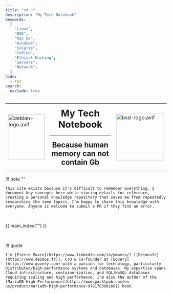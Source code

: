 ```yaml
---
title: "cd ~"
description: "My Tech Notebook"
keywords:
  [
    "Linux",
    "BSD",
    "Mac OS",
    "Windows",
    "Solaris",
    "Coding",
    "Ethical Hacking",
    "Servers",
    "Network",
  ]
hide:
  - toc
search:
  exclude: true
---
```


<div class="center-table">
<table cellspacing="0" cellpadding="5" border="0" style="border-collapse: collapse;">
<tbody><tr>
<td style="border: none;"><img alt="debian-logo.avif" width="114" height="141" src="/static/images/debian.avif">
</td>
<td style="border: none;">
<div align="center">
<h2 style="font-size: 1.8em; margin: 10px 0; font-weight: bold;">My Tech Notebook</h2>
<hr />
<h2 style="font-size: 1.4em; margin: 10px 0; font-weight: bold;">Because human memory can not contain Gb</h2>
</div>
</td>
<td style="border: none;"><img alt="bsd-logo.avif" width="150" height="146" src="/static/images/kubernetes_logo.avif">
</td></tr></tbody></table>
</div>

!!! note ""

    This site exists because it's difficult to remember everything. I document key concepts here while storing details for reference, creating a personal knowledge repository that saves me from repeatedly researching the same topics. I'm happy to share this knowledge with everyone. Anyone is welcome to submit a PR if they find an error.

<br />

{{ main_index("") }}

<br />

!!! quote

    I'm [Pierre Mavro](https://www.linkedin.com/in/pmavro/) ([Deimosfr](https://www.deimos.fr)), CTO & Co-founder at [Qovery](https://www.qovery.com) with a passion for technology, particularly distributed/high-performance systems and databases. My expertise spans Cloud infrastructure, containerization, and SQL/NoSQL databases requiring scaling and high performance. I'm also the author of the [MariaDB High-Performance](https://www.packtpub.com/en-us/product/mariadb-high-performance-9781783981601) book.
